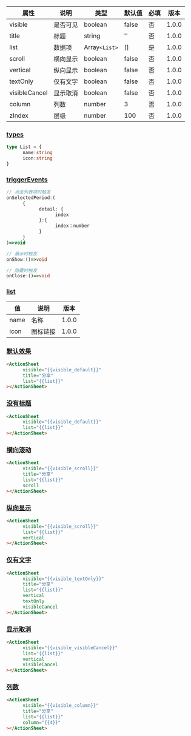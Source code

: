 | 属性 | 说明 | 类型 | 默认值 | 必填 | 版本 |
| - | - | - | - | - | - |
| visible | 是否可见 | boolean | false | 否 | 1.0.0 |
| title | 标题 | string | '' | 否 | 1.0.0 |
| list | 数据项 | Array`<List>` | [] | 是 | 1.0.0 |
| scroll | 横向显示 | boolean | false | 否 | 1.0.0 |
| vertical | 纵向显示 | boolean | false | 否 | 1.0.0 |
| textOnly | 仅有文字 | boolean | false | 否 | 1.0.0 |
| visibleCancel | 显示取消 | boolean | false | 否 | 1.0.0 |
| column | 列数 | number | 3 | 否 | 1.0.0 |
| zIndex | 层级 | number | 100 | 否 | 1.0.0 |

### [types](#types)

```typescript
type List = {
      name:string
      icon:string
}
```

### [triggerEvents](#triggerEvents)

```typescript
// 点击列表项时触发
onSelectedPeriod:(
      {
            detail: {
                  index
            }:{
                  index：number
            }
      }
)=>void

// 展示时触发
onShow:()=>void

// 隐藏时触发
onClose:()=>void
```

### [list](#list)

| 值 | 说明 | 版本 |
| - | - | - |
| name | 名称 | 1.0.0 |
| icon | 图标链接 | 1.0.0 |

### [默认效果](#默认效果)

```html
<ActionSheet
      visible="{{visible_default}}"
      title="分享"
      list="{{list}}"
></ActionSheet>
```

### [没有标题](#没有标题)

```html
<ActionSheet
      visible="{{visible_default}}"
      list="{{list}}"
></ActionSheet>
```

### [横向滚动](#横向滚动)

```html
<ActionSheet
      visible="{{visible_scroll}}"
      title="分享"
      list="{{list}}"
      scroll
></ActionSheet>
```

### [纵向显示](#纵向显示)

```html
<ActionSheet
      visible="{{visible_scroll}}"
      list="{{list}}"
      vertical
></ActionSheet>
```

### [仅有文字](#仅有文字)

```html
<ActionSheet
      visible="{{visible_textOnly}}"
      title="分享"
      list="{{list}}"
      vertical
      textOnly
      visibleCancel
></ActionSheet>
```

### [显示取消](#显示取消)

```html
<ActionSheet
      visible="{{visible_visibleCancel}}"
      list="{{list}}"
      vertical
      visibleCancel
></ActionSheet>
```

### [列数](#列数)

```html
<ActionSheet
      visible="{{visible_column}}"
      title="分享"
      list="{{list}}"
      column="{{4}}"
></ActionSheet>
```